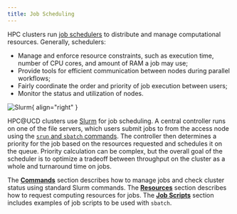 ```yaml
---
title: Job Scheduling
---
```


HPC clusters run [job schedulers](https://en.wikipedia.org/wiki/Job_scheduler) to distribute and manage computational
resources. Generally, schedulers:

-   Manage and enforce resource constraints, such as execution time, number of CPU cores, and amount of RAM a job may
    use;
-   Provide tools for efficient communication between nodes during parallel workflows;
-   Fairly coordinate the order and priority of job execution between users;
-   Monitor the status and utilization of nodes.

![Slurm](../img/Slurm_logo.png){ align="right" }

HPC@UCD clusters use [Slurm](https://slurm.schedmd.com/documentation.html) for job scheduling. A central controller runs
on one of the file servers, which users submit jobs to from the access node using the
[`srun` and `sbatch` commands](commands.md). The controller then determines a priority for the job based on the
resources requested and schedules it on the queue. Priority calculation can be complex, but the overall goal of the
scheduler is to optimize a tradeoff between throughput on the cluster as a whole and turnaround time on jobs.

The [**Commands**](commands.md) section describes how to manage jobs and check cluster status using standard Slurm
commands. The [**Resources**](resources.md) section describes how to request computing resources for jobs. The
[**Job Scripts**](jobscripts.md) section includes examples of job scripts to be used with `sbatch`.
